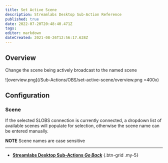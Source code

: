 ```yaml
---
title: Set Active Scene
description: Streamlabs Desktop Sub-Action Reference
published: true
date: 2022-07-20T20:48:40.471Z
tags: 
editor: markdown
dateCreated: 2021-08-26T12:56:17.628Z
---
```


## Overview
Change the scene being actively broadcast to the named scene

![overview.png](/Sub-Actions/OBS/set-active-scene/overview.png =400x)

## Configuration
### Scene
If the selected SLOBS connection is currently connected, a dropdown list of available scenes will populate for selection, otherwise the scene name can be entered manually.

**NOTE** Scene names are case sensitive

---

- [<i class="mdi mdi-chevron-left"></i> **Streamlabs Desktop Sub-Actions *Go Back***](/en/Sub-Actions/Streamlabs-Desktop)
{.btn-grid .my-5}